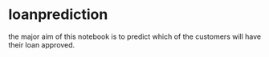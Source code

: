 # loanprediction
the major aim of this notebook is to predict which of the customers will have their loan approved.
